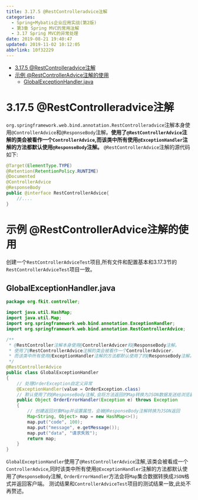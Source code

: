 ```yaml
---
title: 3.17.5 @RestControlleradvice注解
categories: 
  - Spring+Mybatis企业应用实战(第2版)
  - 第3章 Spring MVC的常用注解
  - 3.17 Spring MVC的异常处理
date: 2019-08-21 19:40:47
updated: 2019-11-02 10:12:05
abbrlink: 10f32229
---
```

<div id='my_toc'>

- [3.17.5 @RestControlleradvice注解](/JavaReadingNotes/10f32229/#3-17-5-RestControlleradvice注解)
- [示例 @RestControllerAdvice注解的使用](/JavaReadingNotes/10f32229/#示例-RestControllerAdvice注解的使用)
    - [GlobalExceptionHandler.java](/JavaReadingNotes/10f32229/#GlobalExceptionHandler-java)

</div>
<!--more-->
<script>if (navigator.platform.toLowerCase() == 'win32'){document.getElementById('my_toc').style.display = 'none';}</script>

<!--end-->
<!--SSTStart-->
# 3.17.5 @RestControlleradvice注解 #
`org.springframework.web.bind.annotation.RestControlleradvice`注解本身使用`@ControllerAdvice`和`@ResponseBody`注解。**使用了`@RestControllerAdvice`注解的类会被看作一个`ControllerAdvice`,而该类中所有使用`@ExceptionHandler`注解的方法都默认使用`@ResponseBody`注解。**
`@RestControllerAdvice`注解的源代码如下:
```java
@Target(ElementType.TYPE)
@Retention(RetentionPolicy.RUNTIME)
@Documented
@ControllerAdvice
@ResponseBody
public @interface RestControllerAdvice{
    //....
}
```
# 示例 @RestControllerAdvice注解的使用 #
创建一个`RestControllerAdviceTest`项目,所有文件和配置基本和3.17.3节的`RestControllerAdviceTest`项目一致。
## GlobalExceptionHandler.java ##
```java
package org.fkit.controller;

import java.util.HashMap;
import java.util.Map;
import org.springframework.web.bind.annotation.ExceptionHandler;
import org.springframework.web.bind.annotation.RestControllerAdvice;

/**
 * @RestController注解本身使用@ControllerAdvicer和@ResponseBody注解。
 * 使用了@RestControllerAdvice注解的类会被看作一个ControllerAdvicer，
 * 而该类中所有使用@ExceptionHandler注解的方法都默认使用了的@ResponseBody注解。
 */
@RestControllerAdvice
public class GlobalExceptionHandler
{
	// 处理OrderException自定义异常
	@ExceptionHandler(value = OrderException.class)
	// 默认使用了的@ResponseBody注解,会将方法返回的Map转换为JSON数据发送给浏览器
	public Object OrderErrorHandler(Exception e) throws Exception
	{
		// 创建返回对象Map并设置属性，会被@ResponseBody注解转换为JSON返回
		Map<String, Object> map = new HashMap<>();
		map.put("code", 100);
		map.put("message", e.getMessage());
		map.put("data", "请求失败");
		return map;
	}
}
```
`GlobalExceptionHandler`使用了`@RestControllerAdvice`注解,该类会被看成一个`ControllerAdvice`,同时该类中所有使用`@ExceptionHandler`注解的方法都默认使用了`@ResponseBody`注解, `OrderErrorHandler`方法会将`Map`集合数据转换成`JSON`格式并返回客户端。
测试结果和`ControllerAdviceTest`项目的测试结果一致,此处不再赘述。
<!--SSTStop-->

